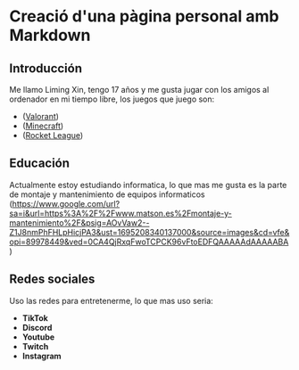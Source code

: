 # Creació d'una pàgina personal amb Markdown

## Introducción
Me llamo Liming Xin, tengo 17 años y me gusta jugar con los amigos al ordenador en mi tiempo libre, los juegos que juego son:
 - ([Valorant](https://playvalorant.com/es-es/?gad=1&gclid=EAIaIQobChMImJLP_MS2gQMV4oRoCR3ZZQxSEAAYASAAEgJT0fD_BwE&gclsrc=aw.ds))
 - ([Minecraft](https://www.minecraft.net/es-es))
 - ([Rocket League](https://www.rocketleague.com/es-es/))

## Educación
Actualmente estoy estudiando informatica, lo que mas me gusta es la parte de montaje y mantenimiento de equipos informaticos (https://www.google.com/url?sa=i&url=https%3A%2F%2Fwww.matson.es%2Fmontaje-y-mantenimiento%2F&psig=AOvVaw2--Z1J8nmPhFHLpHicjPA3&ust=1695208340137000&source=images&cd=vfe&opi=89978449&ved=0CA4QjRxqFwoTCPCK96vFtoEDFQAAAAAdAAAAABA)

## Redes sociales
Uso las redes para entretenerme, lo que mas uso seria:
 - **TikTok**
 - **Discord**
 - **Youtube**
 - **Twitch**
 - **Instagram**


